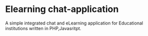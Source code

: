 # Elearning chat-application
A simple integrated chat and eLearning application for Educational institutions written in PHP,Javasritpt. 
